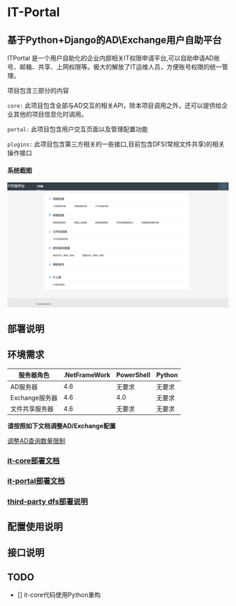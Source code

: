 # IT-Portal
基于Python+Django的AD\Exchange用户自助平台
---
ITPortal 是一个用户自助化的企业内部相关IT权限申请平台,可以自助申请AD账号、邮箱、共享、上网权限等。极大的解放了IT运维人员，方便账号权限的统一管理。

项目包含三部分的内容

`core:` 此项目包含全部与AD交互的相关API，除本项目调用之外，还可以提供给企业其他的项目信息化时调用。

`portal:` 此项目包含用户交互页面以及管理配置功能

`plugins:` 此项目包含第三方相关的一些接口,目前包含DFS(常规文件共享)的相关操作接口

#### 系统截图
![image](./docs/imgs/index.png)

## 部署说明
## 环境需求

服务器角色 | .NetFrameWork|PowerShell|Python|
---|---|---|---|
AD服务器 | 4.6|无要求|无要求
Exchange服务器 |4.6 | 4.0|无要求
文件共享服务器|4.6|无要求|无要求

**请按照如下文档调整AD/Exchange配置**

[调整AD查询数量限制](docs/AD-EX-config.md)




### [it-core部署文档](./core/README.md)
### [it-portal部署文档](./portal/README.md)
### [third-party dfs部署说明](https://www.baidu.com)


## 配置使用说明

## 接口说明

## 

## TODO

- [] it-core代码使用Python重构
